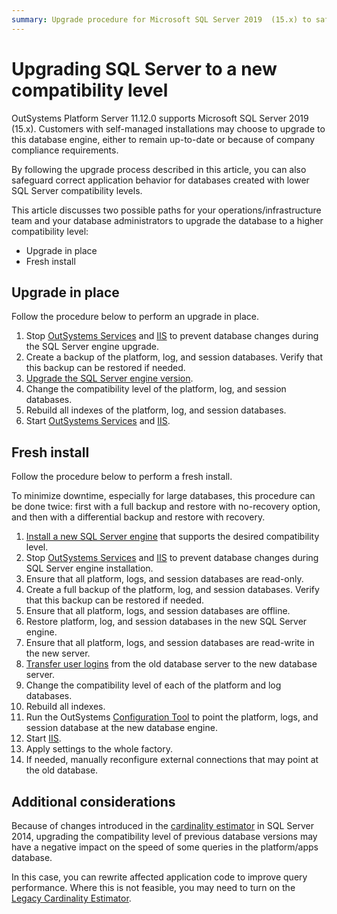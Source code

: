 ```yaml
---
summary: Upgrade procedure for Microsoft SQL Server 2019  (15.x) to safeguard correct application behavior for databases created with lower SQL Server compatibility levels
---
```


# Upgrading SQL Server to a new compatibility level

OutSystems Platform Server 11.12.0 supports Microsoft SQL Server 2019  (15.x).  Customers with self-managed installations may choose to upgrade to this database engine, either to remain up-to-date or because of company compliance requirements. 

By following the upgrade process described in this article, you can also safeguard correct application behavior for databases created with lower SQL Server compatibility levels.

This article discusses two possible paths for your operations/infrastructure team and your database administrators to upgrade the database to a higher compatibility level:

*   Upgrade in place
*   Fresh install

## Upgrade in place

Follow the procedure below to perform an upgrade in place.

1. Stop [OutSystems Services](https://success.outsystems.com/Support/Enterprise_Customers/Troubleshooting/Manually_starting_services_of_the_OutSystems_Platform_-_how-to_and_caveats#Starting_services) and [IIS](https://docs.microsoft.com/en-us/previous-versions/windows/it-pro/windows-server-2012-r2-and-2012/jj635851(v=ws.11)) to prevent database changes during the SQL Server engine upgrade.
2. Create a backup of the platform, log, and session databases. Verify that this backup can be restored if needed.
3. [Upgrade the SQL Server engine version](https://docs.microsoft.com/en-us/sql/database-engine/install-windows/supported-version-and-edition-upgrades-version-15?view=sql-server-ver15).
4. Change the compatibility level of the platform, log, and session databases.
5. Rebuild all indexes of the platform, log, and session databases.
6. Start [OutSystems Services](https://success.outsystems.com/Support/Enterprise_Customers/Troubleshooting/Manually_starting_services_of_the_OutSystems_Platform_-_how-to_and_caveats#Starting_services) and [IIS](https://docs.microsoft.com/en-us/previous-versions/windows/it-pro/windows-server-2012-r2-and-2012/jj635851(v=ws.11)).

## Fresh install

Follow the procedure below to perform a fresh install.

<div class="info" markdown="1">
To minimize downtime, especially for large databases, this procedure can be done twice: first with a full backup and restore with no-recovery option, and then with a differential backup and restore with recovery.
</div>

1. [Install a new SQL Server engine](https://docs.microsoft.com/en-us/sql/database-engine/install-windows/install-sql-server?view=sql-server-ver15) that supports the desired compatibility level.
2. Stop [OutSystems Services](https://success.outsystems.com/Support/Enterprise_Customers/Troubleshooting/Manually_starting_services_of_the_OutSystems_Platform_-_how-to_and_caveats#Starting_services) and [IIS](https://docs.microsoft.com/en-us/previous-versions/windows/it-pro/windows-server-2012-r2-and-2012/jj635851(v=ws.11)) to prevent database changes during SQL Server engine installation.
3. Ensure that all platform, logs, and session databases are read-only.
4. Create a full backup of the platform, log, and session databases. Verify that this backup can be restored if needed.
5. Ensure that all platform, logs, and session databases are offline.
6. Restore platform, log, and session databases in the new SQL Server engine.
7. Ensure that all platform, logs, and session databases are read-write in the new server.
8. [Transfer user logins](https://docs.microsoft.com/en-us/troubleshoot/sql/security/transfer-logins-passwords-between-instances) from the old database server to the new database server.
9. Change the compatibility level of each of the platform and log databases.
10. Rebuild all indexes.
11. Run the OutSystems [Configuration Tool](https://success.outsystems.com/Documentation/11/Reference/Configuration_Tool) to point the platform, logs, and session database at the new database engine.
12. Start [IIS](https://docs.microsoft.com/en-us/previous-versions/windows/it-pro/windows-server-2012-r2-and-2012/jj635851(v=ws.11)).
13. Apply settings to the whole factory.
14. If needed, manually reconfigure external connections that may point at the old database.

## Additional considerations

Because of changes introduced in the [cardinality estimator](https://docs.microsoft.com/en-us/sql/relational-databases/performance/cardinality-estimation-sql-server?view=sql-server-ver15) in SQL Server 2014, upgrading the compatibility level of previous database versions may have a negative impact on the speed of some queries in the platform/apps database.

In this case, you can rewrite affected application code to improve query performance. Where this is not feasible, you may need to turn on the [Legacy Cardinality Estimator](https://docs.microsoft.com/en-us/sql/relational-databases/performance/cardinality-estimation-sql-server?view=sql-server-ver15).
